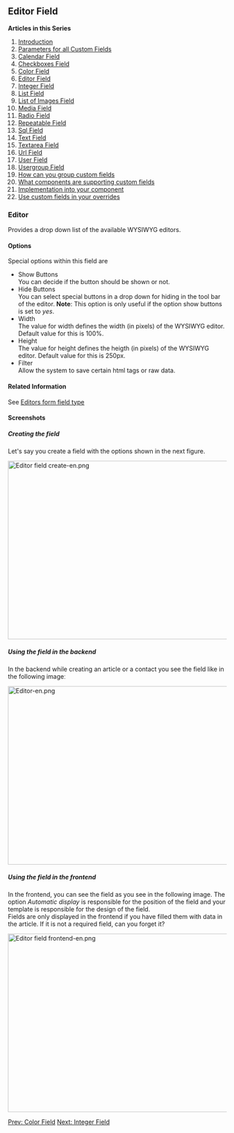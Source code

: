 <!-- Filename: J3.x:Adding_custom_fields/Editor_Field / Display title: Adding custom fields/Editor Field -->

## Editor Field

**Articles in this Series**

1.  [Introduction](https://docs.joomla.org/J3.x:Adding_custom_fields "Special:MyLanguage/J3.x:Adding custom fields")
2.  [Parameters for all Custom
    Fields](https://docs.joomla.org/J3.x:Adding_custom_fields/Parameters_for_all_Custom_Fields "Special:MyLanguage/J3.x:Adding custom fields/Parameters for all Custom Fields")
3.  [Calendar
    Field](https://docs.joomla.org/J3.x:Adding_custom_fields/Calendar_Field "Special:MyLanguage/J3.x:Adding custom fields/Calendar Field")
4.  [Checkboxes
    Field](https://docs.joomla.org/J3.x:Adding_custom_fields/Checkboxes_Field "Special:MyLanguage/J3.x:Adding custom fields/Checkboxes Field")
5.  [Color
    Field](https://docs.joomla.org/J3.x:Adding_custom_fields/Color_Field "Special:MyLanguage/J3.x:Adding custom fields/Color Field")
6.  [Editor
    Field](https://docs.joomla.org/J3.x:Adding_custom_fields/Editor_Field "Special:MyLanguage/J3.x:Adding custom fields/Editor Field")
7.  [Integer
    Field](https://docs.joomla.org/J3.x:Adding_custom_fields/Integer_Field "Special:MyLanguage/J3.x:Adding custom fields/Integer Field")
8.  [List
    Field](https://docs.joomla.org/J3.x:Adding_custom_fields/List_Field "Special:MyLanguage/J3.x:Adding custom fields/List Field")
9.  [List of Images
    Field](https://docs.joomla.org/J3.x:Adding_custom_fields/ListOfImages_Field "Special:MyLanguage/J3.x:Adding custom fields/ListOfImages Field")
10. [Media
    Field](https://docs.joomla.org/J3.x:Adding_custom_fields/Media_Field "Special:MyLanguage/J3.x:Adding custom fields/Media Field")
11. [Radio
    Field](https://docs.joomla.org/J3.x:Adding_custom_fields/Radio_Field "Special:MyLanguage/J3.x:Adding custom fields/Radio Field")
12. [Repeatable
    Field](https://docs.joomla.org/J3.x:Adding_custom_fields/Repeatable_Field "Special:MyLanguage/J3.x:Adding custom fields/Repeatable Field")
13. [Sql
    Field](https://docs.joomla.org/J3.x:Adding_custom_fieldshttps://docs.joomla.org/J3.x:Adding%20custom%20fields/Sql%20Field)
14. [Text
    Field](https://docs.joomla.org/J3.x:Adding_custom_fields/Text_Field "Special:MyLanguage/J3.x:Adding custom fields/Text Field")
15. [Textarea
    Field](https://docs.joomla.org/J3.x:Adding_custom_fields/Textarea_Field "Special:MyLanguage/J3.x:Adding custom fields/Textarea Field")
16. [Url
    Field](https://docs.joomla.org/J3.x:Adding_custom_fields/Url_Field "Special:MyLanguage/J3.x:Adding custom fields/Url Field")
17. [User
    Field](https://docs.joomla.org/J3.x:Adding_custom_fields/User_Field "Special:MyLanguage/J3.x:Adding custom fields/User Field")
18. [Usergroup
    Field](https://docs.joomla.org/J3.x:Adding_custom_fields/Usergroup_Field "Special:MyLanguage/J3.x:Adding custom fields/Usergroup Field")
19. [How can you group custom
    fields](https://docs.joomla.org/J3.x:Adding_custom_fields/How%CC%9E_can_you_group_custom_fields "Special:MyLanguage/J3.x:Adding custom fields/How̞ can you group custom fields")
20. [What components are supporting custom
    fields](https://docs.joomla.org/J3.x:Adding_custom_fields/What_components_are_supporting_custom_fields "Special:MyLanguage/J3.x:Adding custom fields/What components are supporting custom fields")
21. [Implementation into your
    component](https://docs.joomla.org/J3.x:Adding_custom_fields/Implement_into_your_component "Special:MyLanguage/J3.x:Adding custom fields/Implement into your component")
22. [Use custom fields in your
    overrides](https://docs.joomla.org/J3.x:Adding_custom_fields/Overrides "Special:MyLanguage/J3.x:Adding custom fields/Overrides")

### Editor

Provides a drop down list of the available WYSIWYG editors.

#### Options

Special options within this field are

- Show Buttons  
  You can decide if the button should be shown or not.
- Hide Buttons  
  You can select special buttons in a drop down for hiding in the tool
  bar of the editor. **Note**: This option is only useful if the option
  show buttons is set to *yes*.
- Width  
  The value for width defines the width (in pixels) of the WYSIWYG
  editor. Default value for this is 100%.
- Height  
  The value for height defines the heigth (in pixels) of the WYSIWYG
  editor. Default value for this is 250px.
- Filter  
  Allow the system to save certain html tags or raw data.

#### Related Information

See [Editors form field
type](https://docs.joomla.org/Editors_form_field_type "Special:MyLanguage/Editors form field type")

#### Screenshots

##### Creating the field

Let's say you create a field with the options shown in the next figure.

<img
src="https://docs.joomla.org/images/thumb/5/55/Editor_field_create-en.png/800px-Editor_field_create-en.png"
decoding="async"
srcset="https://docs.joomla.org/images/thumb/5/55/Editor_field_create-en.png/1200px-Editor_field_create-en.png 1.5x, https://docs.joomla.org/images/5/55/Editor_field_create-en.png 2x"
data-file-width="1291" data-file-height="663" width="800" height="411"
alt="Editor field create-en.png" />

##### Using the field in the backend

In the backend while creating an article or a contact you see the field
like in the following imageː

<img
src="https://docs.joomla.org/images/thumb/1/10/Editor-en.png/800px-Editor-en.png"
decoding="async"
srcset="https://docs.joomla.org/images/thumb/1/10/Editor-en.png/1200px-Editor-en.png 1.5x, https://docs.joomla.org/images/1/10/Editor-en.png 2x"
data-file-width="1291" data-file-height="663" width="800" height="411"
alt="Editor-en.png" />

##### Using the field in the frontend

In the frontend, you can see the field as you see in the following
image. The option *Automatic display* is responsible for the position of
the field and your template is responsible for the design of the
field.  
Fields are only displayed in the frontend if you have filled them with
data in the article. If it is not a required field, can you forget it?

<img
src="https://docs.joomla.org/images/thumb/a/a6/Editor_field_frontend-en.png/800px-Editor_field_frontend-en.png"
decoding="async"
srcset="https://docs.joomla.org/images/thumb/a/a6/Editor_field_frontend-en.png/1200px-Editor_field_frontend-en.png 1.5x, https://docs.joomla.org/images/a/a6/Editor_field_frontend-en.png 2x"
data-file-width="1291" data-file-height="663" width="800" height="411"
alt="Editor field frontend-en.png" />

<a href="https://docs.joomla.org/J3.x:Adding_custom_fields/Color_Field"
id="content-button" class="button expand success">Prev: Color Field</a>
<a
href="https://docs.joomla.org/J3.x:Adding_custom_fields/Integer_Field"
id="content-button" class="button expand">Next: Integer Field</a>
